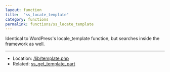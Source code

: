 ```yaml
---
layout: function
title:  "ss_locate_template"
category: functions
permalink: functions/ss_locate_template
---
```


Identical to WordPress's locale_template function, but searches inside the framework as well.

<hr>

* Location: [/lib/template.php](https://github.com/StacheStack/StacheStack/blob/development/lib/template.php)
* Related: [ss\_get\_template\_part](/functions/ss_get_template_part)